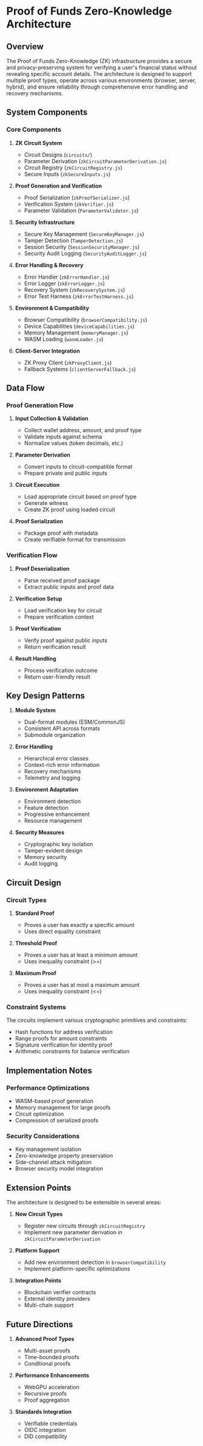 # Proof of Funds Zero-Knowledge Architecture

## Overview

The Proof of Funds Zero-Knowledge (ZK) infrastructure provides a secure and privacy-preserving system for verifying a user's financial status without revealing specific account details. The architecture is designed to support multiple proof types, operate across various environments (browser, server, hybrid), and ensure reliability through comprehensive error handling and recovery mechanisms.

## System Components

### Core Components

1. **ZK Circuit System**
   - Circuit Designs (`circuits/`)
   - Parameter Derivation (`zkCircuitParameterDerivation.js`)
   - Circuit Registry (`zkCircuitRegistry.js`)
   - Secure Inputs (`zkSecureInputs.js`)

2. **Proof Generation and Verification**
   - Proof Serialization (`zkProofSerializer.js`)
   - Verification System (`zkVerifier.js`)
   - Parameter Validation (`ParameterValidator.js`)

3. **Security Infrastructure**
   - Secure Key Management (`SecureKeyManager.js`)
   - Tamper Detection (`TamperDetection.js`)
   - Session Security (`SessionSecurityManager.js`)
   - Security Audit Logging (`SecurityAuditLogger.js`)

4. **Error Handling & Recovery**
   - Error Handler (`zkErrorHandler.js`)
   - Error Logger (`zkErrorLogger.js`)
   - Recovery System (`zkRecoverySystem.js`)
   - Error Test Harness (`zkErrorTestHarness.js`)

5. **Environment & Compatibility**
   - Browser Compatibility (`browserCompatibility.js`)
   - Device Capabilities (`deviceCapabilities.js`)
   - Memory Management (`memoryManager.js`)
   - WASM Loading (`wasmLoader.js`)

6. **Client-Server Integration**
   - ZK Proxy Client (`zkProxyClient.js`)
   - Fallback Systems (`clientServerFallback.js`)

## Data Flow

### Proof Generation Flow

1. **Input Collection & Validation**
   - Collect wallet address, amount, and proof type
   - Validate inputs against schema
   - Normalize values (token decimals, etc.)

2. **Parameter Derivation**
   - Convert inputs to circuit-compatible format
   - Prepare private and public inputs

3. **Circuit Execution**
   - Load appropriate circuit based on proof type
   - Generate witness
   - Create ZK proof using loaded circuit

4. **Proof Serialization**
   - Package proof with metadata
   - Create verifiable format for transmission

### Verification Flow

1. **Proof Deserialization**
   - Parse received proof package
   - Extract public inputs and proof data

2. **Verification Setup**
   - Load verification key for circuit
   - Prepare verification context

3. **Proof Verification**
   - Verify proof against public inputs
   - Return verification result

4. **Result Handling**
   - Process verification outcome
   - Return user-friendly result

## Key Design Patterns

1. **Module System**
   - Dual-format modules (ESM/CommonJS)
   - Consistent API across formats
   - Submodule organization

2. **Error Handling**
   - Hierarchical error classes
   - Context-rich error information
   - Recovery mechanisms
   - Telemetry and logging

3. **Environment Adaptation**
   - Environment detection
   - Feature detection
   - Progressive enhancement
   - Resource management

4. **Security Measures**
   - Cryptographic key isolation
   - Tamper-evident design
   - Memory security
   - Audit logging

## Circuit Design

### Circuit Types

1. **Standard Proof**
   - Proves a user has exactly a specific amount
   - Uses direct equality constraint

2. **Threshold Proof**
   - Proves a user has at least a minimum amount
   - Uses inequality constraint (>=)

3. **Maximum Proof**
   - Proves a user has at most a maximum amount
   - Uses inequality constraint (<=)

### Constraint Systems

The circuits implement various cryptographic primitives and constraints:

- Hash functions for address verification
- Range proofs for amount constraints
- Signature verification for identity proof
- Arithmetic constraints for balance verification

## Implementation Notes

### Performance Optimizations

- WASM-based proof generation
- Memory management for large proofs
- Circuit optimization
- Compression of serialized proofs

### Security Considerations

- Key management isolation
- Zero-knowledge property preservation
- Side-channel attack mitigation
- Browser security model integration

## Extension Points

The architecture is designed to be extensible in several areas:

1. **New Circuit Types**
   - Register new circuits through `zkCircuitRegistry`
   - Implement new parameter derivation in `zkCircuitParameterDerivation`

2. **Platform Support**
   - Add new environment detection in `browserCompatibility`
   - Implement platform-specific optimizations

3. **Integration Points**
   - Blockchain verifier contracts
   - External identity providers
   - Multi-chain support

## Future Directions

1. **Advanced Proof Types**
   - Multi-asset proofs
   - Time-bounded proofs
   - Conditional proofs

2. **Performance Enhancements**
   - WebGPU acceleration
   - Recursive proofs
   - Proof aggregation

3. **Standards Integration**
   - Verifiable credentials
   - OIDC integration
   - DID compatibility